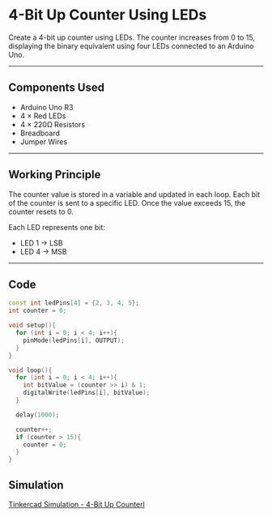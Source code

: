 # 4-Bit Up Counter Using LEDs

Create a 4-bit up counter using LEDs. The counter increases from 0 to 15, displaying the binary equivalent using four LEDs connected to an Arduino Uno.

---

## Components Used

- Arduino Uno R3
- 4 × Red  LEDs
- 4 × 220Ω Resistors
- Breadboard
- Jumper Wires

---

## Working Principle

The counter value is stored in a variable and updated in each loop. Each bit of the counter is sent to a specific LED. Once the value exceeds 15, the counter resets to 0.

Each LED represents one bit:
- LED 1 → LSB
- LED 4 → MSB

---

## Code

```cpp
const int ledPins[4] = {2, 3, 4, 5};
int counter = 0;

void setup(){
  for (int i = 0; i < 4; i++){
    pinMode(ledPins[i], OUTPUT);
  }
}

void loop(){
  for (int i = 0; i < 4; i++){
    int bitValue = (counter >> i) & 1;
    digitalWrite(ledPins[i], bitValue);
  }

  delay(1000);

  counter++;
  if (counter > 15){
    counter = 0;
  }
}
```

## Simulation

[Tinkercad Simulation - 4-Bit Up Counterl](https://www.tinkercad.com/things/08Lvx1YWLgN-4-bit-up-counter-using-leds)
